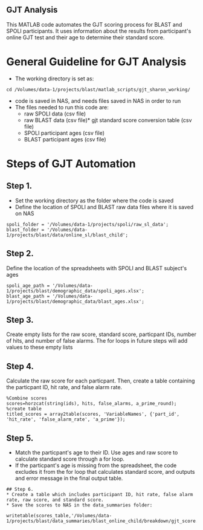 ## GJT Analysis
This MATLAB code automates the GJT scoring process for BLAST and SPOLI participants. It uses information about the results from participant's online GJT test and their age to determine their standard score. 
# General Guideline for GJT Analysis
* The working directory is set as:
```
cd /Volumes/data-1/projects/blast/matlab_scripts/gjt_sharon_working/
```
* code is saved in NAS, and needs files saved in NAS in order to run
* The files needed to run this code are: 
  * raw SPOLI data (csv file)
  * raw BLAST data (csv file)* gjt standard score conversion table (csv file)
  * SPOLI participant ages (csv file)
  * BLAST participant ages (csv file)
  
# Steps of GJT Automation 

## Step 1.
* Set the working directory as the folder where the code is saved
* Define the location of SPOLI and BLAST raw data files where it is saved on NAS
```
spoli_folder = '/Volumes/data-1/projects/spoli/raw_sl_data';
blast_folder = '/Volumes/data-1/projects/blast/data/online_sl/blast_child';
```
## Step 2. 
Define the location of the spreadsheets with SPOLI and BLAST subject's ages 
```
spoli_age_path = '/Volumes/data-1/projects/blast/demographic_data/spoli_ages.xlsx';
blast_age_path = '/Volumes/data-1/projects/blast/demographic_data/blast_ages.xlsx';
```
## Step 3. 
Create empty lists for the raw score, standard score, particpant IDs, number of hits, and number of false alarms. The for loops in future steps will add values to these empty lists
## Step 4.
Calculate the raw score for each particpant. Then, create a table containing the particpant ID, hit rate, and false alarm rate. 
```
%Combine scores
scores=horzcat(string(ids), hits, false_alarms, a_prime_round);
%create table
titled_scores = array2table(scores, 'VariableNames', {'part_id', 'hit_rate', 'false_alarm_rate', 'a_prime'});
 ```
 ## Step 5. 
 * Match the particpant's age to their ID. Use ages and raw score to calculate standard score through a for loop. 
 * If the particpant's age is missing from the spreadsheet, the code excludes it from the for loop that calculates standard score, and outputs and error message in the final output table.
 ```
 ## Step 6. 
* Create a table which includes participant ID, hit rate, false alarm rate, raw score, and standard score. 
* Save the scores to NAS in the data_summaries folder: 

writetable(scores_table,'/Volumes/data-1/projects/blast/data_summaries/blast_online_child/breakdown/gjt_score.csv');
 ```
